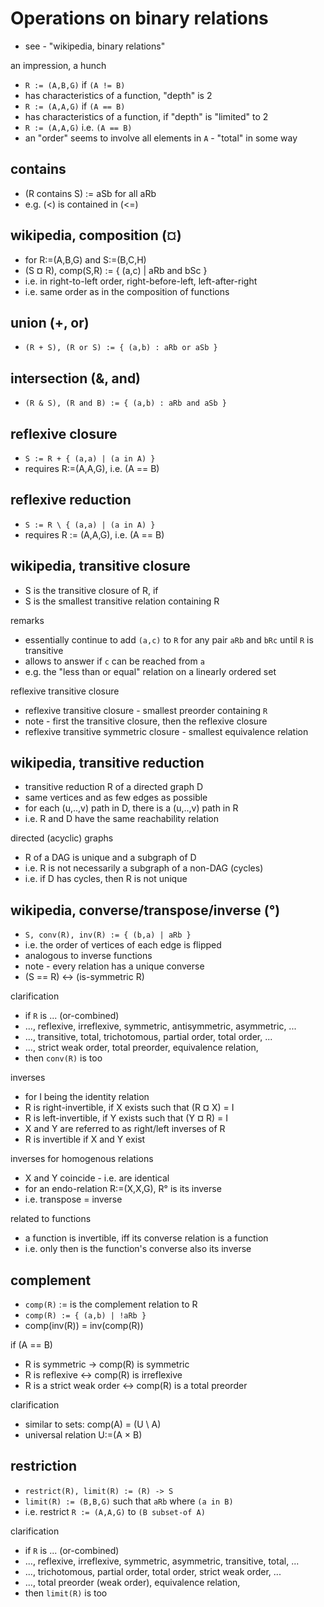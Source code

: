 
<!-- ======================================================================= -->
# Operations on binary relations

* see - "wikipedia, binary relations"

an impression, a hunch

* `R := (A,B,G)` if `(A != B)`
* has characteristics of a function, "depth" is 2
* `R := (A,A,G)` if `(A == B)`
* has characteristics of a function, if "depth" is "limited" to 2
* `R := (A,A,G)` i.e. `(A == B)`
* an "order" seems to involve all elements in `A` - "total" in some way

<!-- ======================================================================= -->
## contains

* (R contains S) := aSb for all aRb
* e.g. (<) is contained in (<=)

<!-- ======================================================================= -->
## wikipedia, composition (¤)

* for R:=(A,B,G) and S:=(B,C,H)
* (S ¤ R), comp(S,R) := { (a,c) | aRb and bSc }
* i.e. in right-to-left order, right-before-left, left-after-right
* i.e. same order as in the composition of functions

<!-- ======================================================================= -->
## union (+, or)

* `(R + S), (R or S) := { (a,b) : aRb or aSb }`

<!-- ======================================================================= -->
## intersection (&, and)

* `(R & S), (R and B) := { (a,b) : aRb and aSb }`

<!-- ======================================================================= -->
## reflexive closure

* `S := R + { (a,a) | (a in A) }`
* requires R:=(A,A,G), i.e. (A == B)

<!-- ======================================================================= -->
## reflexive reduction

* `S := R \ { (a,a) | (a in A) }`
* requires R := (A,A,G), i.e. (A == B)

<!-- ======================================================================= -->
## wikipedia, transitive closure

* S is the transitive closure of R, if
* S is the smallest transitive relation containing R

remarks

* essentially continue to add `(a,c)` to `R`
  for any pair `aRb` and `bRc` until `R` is transitive
* allows to answer if `c` can be reached from `a`
* e.g. the "less than or equal" relation on a linearly ordered set

reflexive transitive closure

* reflexive transitive closure - smallest preorder containing `R`
* note - first the transitive closure, then the reflexive closure
* reflexive transitive symmetric closure - smallest equivalence relation

<!-- ======================================================================= -->
## wikipedia, transitive reduction

* transitive reduction R of a directed graph D
* same vertices and as few edges as possible
* for each (u,..,v) path in D, there is a (u,..,v) path in R
* i.e. R and D have the same reachability relation

directed (acyclic) graphs

* R of a DAG is unique and a subgraph of D
* i.e. R is not necessarily a subgraph of a non-DAG (cycles)
* i.e. if D has cycles, then R is not unique

<!-- ======================================================================= -->
## wikipedia, converse/transpose/inverse (°)

* `S, conv(R), inv(R) := { (b,a) | aRb }`
* i.e. the order of vertices of each edge is flipped
* analogous to inverse functions
* note - every relation has a unique converse
* (S == R) <-> (is-symmetric R)

clarification

* if `R` is ... (or-combined)
* ..., reflexive, irreflexive, symmetric, antisymmetric, asymmetric, ...
* ..., transitive, total, trichotomous, partial order, total order, ...
* ..., strict weak order, total preorder, equivalence relation,
* then `conv(R)` is too

inverses

* for I being the identity relation
* R is right-invertible, if X exists such that (R ¤ X) = I
* R is left-invertible, if Y exists such that (Y ¤ R) = I
* X and Y are referred to as right/left inverses of R
* R is invertible if X and Y exist

inverses for homogenous relations

* X and Y coincide - i.e. are identical
* for an endo-relation R:=(X,X,G), R° is its inverse
* i.e. transpose = inverse

related to functions

* a function is invertible, iff its converse relation is a function
* i.e. only then is the function's converse also its inverse

<!-- ======================================================================= -->
## complement

* `comp(R)` := is the complement relation to R
* `comp(R) := { (a,b) | !aRb }`
* comp(inv(R)) = inv(comp(R))

if (A == B)

* R is symmetric -> comp(R) is symmetric
* R is reflexive <-> comp(R) is irreflexive
* R is a strict weak order <-> comp(R) is a total preorder

clarification

* similar to sets: comp(A) = (U \ A)
* universal relation U:=(A × B)

<!-- ======================================================================= -->
## restriction

* `restrict(R), limit(R) := (R) -> S`
* `limit(R) := (B,B,G)` such that `aRb` where `(a in B)`
* i.e. restrict `R := (A,A,G)` to `(B subset-of A)`

clarification

* if `R` is ... (or-combined)
* ..., reflexive, irreflexive, symmetric, asymmetric, transitive, total, ...
* ..., trichotomous, partial order, total order, strict weak order, ...
* ..., total preorder (weak order), equivalence relation,
* then `limit(R)` is too
